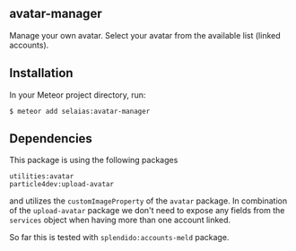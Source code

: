 avatar-manager
----------------
Manage your own avatar. Select your avatar from the available list (linked accounts). 


Installation
------------
In your Meteor project directory, run:
```shell
$ meteor add selaias:avatar-manager
```

Dependencies
------------

This package is using the following packages

```
utilities:avatar
particle4dev:upload-avatar
```

and utilizes the `customImageProperty` of the `avatar` package. In combination of the `upload-avatar` package
we don't need to expose any fields from the `services` object when having more than one account linked.

So far this is tested with `splendido:accounts-meld` package.
